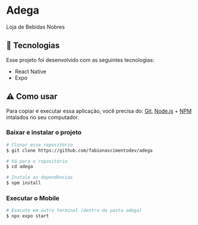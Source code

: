 # Adega

Loja de Bebidas Nobres

## 🚀 Tecnologias

Esse projeto foi desenvolvido com as seguintes tecnologias:

- React Native
- Expo

## ⚠ Como usar

Para copiar e executar essa aplicação, você precisa do: [Git](https://git-scm.com), [Node.js](https://nodejs.org/en) + [NPM](https://www.npmjs.com/) intalados no seu computador.

### Baixar e instalar o projeto

```bash
# Clonar esse repositório
$ git clone https://github.com/fabionascimentodev/adega

# Vá para o ropositório
$ cd adega

# Instale as dependências
$ npm install
```
### Executar o Mobile

```bash
# Execute em outro terminal (dentro da pasta adega)
$ npx expo start
